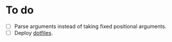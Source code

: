 # To do
- [ ] Parse arguments instead of taking fixed positional arguments.
- [ ] Deploy [dotfiles](https://github.com/XPhyro/dotfiles).
